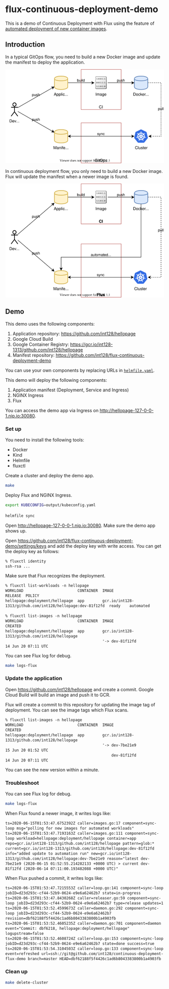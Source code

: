 # flux-continuous-deployment-demo

This is a demo of Continuous Deployment with Flux using the feature of [automated deployment of new container images](https://docs.fluxcd.io/en/stable/references/automated-image-update.html).


## Introduction

In a typical GitOps flow, you need to build a new Docker image and update the manifest to deploy the application.

![gitops-basic-flow.svg](gitops-basic-flow.svg)

In continuous deployment flow, you only need to build a new Docker image. Flux will update the manifest when a newer image is found.

![gitops-continuous-deployment-flow.svg](gitops-continuous-deployment-flow.svg)


## Demo

This demo uses the following components:

1. Application repository: https://github.com/int128/hellopage
1. Google Cloud Build
1. Google Container Registry: https://gcr.io/int128-1313/github.com/int128/hellopage
1. Manifest repository: https://github.com/int128/flux-continuous-deployment-demo

You can use your own components by replacing URLs in [`helmfile.yaml`](helmfile.yaml).

This demo will deploy the following components:

1. Application manifest (Deployment, Service and Ingress)
1. NGINX Ingress
1. Flux

You can access the demo app via Ingress on http://hellopage-127-0-0-1.nip.io:30080.


### Set up

You need to install the following tools:

- Docker
- Kind
- Helmfile
- fluxctl

Create a cluster and deploy the demo app.

```sh
make
```

Deploy Flux and NGINX Ingress.

```sh
export KUBECONFIG=output/kubeconfig.yaml

helmfile sync
```

Open http://hellopage-127-0-0-1.nip.io:30080. Make sure the demo app shows up.

Open https://github.com/int128/flux-continuous-deployment-demo/settings/keys and add the deploy key with write access.
You can get the deploy key as follows:

```console
% fluxctl identity
ssh-rsa ...
```

Make sure that Flux recognizes the deployment.

```console
% fluxctl list-workloads -n hellopage
WORKLOAD                        CONTAINER  IMAGE                                                       RELEASE  POLICY
hellopage:deployment/hellopage  app        gcr.io/int128-1313/github.com/int128/hellopage:dev-81f12fd  ready    automated

% fluxctl list-images -n hellopage
WORKLOAD                        CONTAINER  IMAGE                                           CREATED
hellopage:deployment/hellopage  app        gcr.io/int128-1313/github.com/int128/hellopage
                                           '-> dev-81f12fd                                 14 Jun 20 07:11 UTC
```

You can see Flux log for debug.

```sh
make logs-flux
```


### Update the application

Open https://github.com/int128/hellopage and create a commit.
Google Cloud Build will build an image and push it to GCR.

Flux will create a commit to this repository for updating the image tag of deployment.
You can see the image tags which Flux scans.

```console
% fluxctl list-images -n hellopage
WORKLOAD                        CONTAINER  IMAGE                                           CREATED
hellopage:deployment/hellopage  app        gcr.io/int128-1313/github.com/int128/hellopage
                                           '-> dev-7be21e9                                 15 Jun 20 01:52 UTC
                                               dev-81f12fd                                 14 Jun 20 07:11 UTC
```

You can see the new version within a minute.


### Troubleshoot

You can see Flux log for debug.

```sh
make logs-flux
```

When Flux found a newer image, it writes logs like:

```
ts=2020-06-15T01:53:47.6752392Z caller=images.go:17 component=sync-loop msg="polling for new images for automated workloads"
ts=2020-06-15T01:53:47.7193163Z caller=images.go:111 component=sync-loop workload=hellopage:deployment/hellopage container=app repo=gcr.io/int128-1313/github.com/int128/hellopage pattern=glob:* current=gcr.io/int128-1313/github.com/int128/hellopage:dev-81f12fd info="added update to automation run" new=gcr.io/int128-1313/github.com/int128/hellopage:dev-7be21e9 reason="latest dev-7be21e9 (2020-06-15 01:52:55.214282133 +0000 UTC) > current dev-81f12fd (2020-06-14 07:11:00.193482088 +0000 UTC)"
```

When Flux pushed a commit, it writes logs like:

```
ts=2020-06-15T01:53:47.7215553Z caller=loop.go:141 component=sync-loop jobID=d23d293c-cf44-52b9-0624-e9e6a62462b7 state=in-progress
ts=2020-06-15T01:53:47.8430268Z caller=releaser.go:59 component=sync-loop jobID=d23d293c-cf44-52b9-0624-e9e6a62462b7 type=release updates=1
ts=2020-06-15T01:53:52.4599673Z caller=daemon.go:292 component=sync-loop jobID=d23d293c-cf44-52b9-0624-e9e6a62462b7 revision=dbf62188f5f4426c1ad6b8043383800b1a4903fb
ts=2020-06-15T01:53:52.4605235Z caller=daemon.go:701 component=daemon event="Commit: dbf6218, hellopage:deployment/hellopage" logupstream=false
ts=2020-06-15T01:53:52.4608724Z caller=loop.go:153 component=sync-loop jobID=d23d293c-cf44-52b9-0624-e9e6a62462b7 state=done success=true
ts=2020-06-15T01:53:54.3104503Z caller=loop.go:133 component=sync-loop event=refreshed url=ssh://git@github.com/int128/continuous-deployment-flux-demo branch=master HEAD=dbf62188f5f4426c1ad6b8043383800b1a4903fb
```


### Clean up

```sh
make delete-cluster
```
